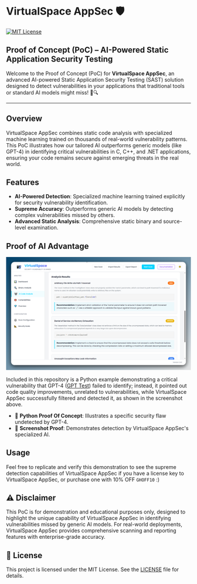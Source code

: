 # VirtualSpace AppSec 🛡️

[![MIT License](https://img.shields.io/badge/License-MIT-yellow.svg)](LICENSE)

## Proof of Concept (PoC) – AI-Powered Static Application Security Testing

Welcome to the Proof of Concept (PoC) for **VirtualSpace AppSec**, an advanced AI-powered Static Application Security Testing (SAST) solution designed to detect vulnerabilities in your applications that traditional tools or standard AI models might miss! 🧠🔍

---

## Overview

VirtualSpace AppSec combines static code analysis with specialized machine learning trained on thousands of real-world vulnerability patterns. This PoC illustrates how our tailored AI outperforms generic models (like GPT-4) in identifying critical vulnerabilities in C, C++, and .NET applications, ensuring your code remains secure against emerging threats in the real world.

## Features

- **AI-Powered Detection**: Specialized machine learning trained explicitly for security vulnerability identification.
- **Supreme Accuracy**: Outperforms generic AI models by detecting complex vulnerabilities missed by others.
- **Advanced Static Analysis**: Comprehensive static binary and source-level examination.

## Proof of AI Advantage

![Vuln caught](Vuln-caught.png)

Included in this repository is a Python example demonstrating a critical vulnerability that GPT-4 ([GPT Test](https://chatgpt.com/c/688decd4-02e0-832c-812d-1bcb8c7df120)) failed to identify; instead, it pointed out code quality improvements, unrelated to vulnerabilities, while VirtualSpace AppSec successfully filtered and detected it, as shown in the screenshot above.

- 📌 **Python Proof Of Concept**: Illustrates a specific security flaw undetected by GPT-4.
- 📸 **Screenshot Proof**: Demonstrates detection by VirtualSpace AppSec's specialized AI.

## Usage

Feel free to replicate and verify this demonstration to see the supreme detection capabilities of VirtualSpace AppSec if you have a license key to VirtualSpace AppSec, or purchase one with 10% OFF `GHOFF10` :)

## ⚠️ Disclaimer

This PoC is for demonstration and educational purposes only, designed to highlight the unique capability of VirtualSpace AppSec in identifying vulnerabilities missed by generic AI models. For real-world deployments, VirtualSpace AppSec provides comprehensive scanning and reporting features with enterprise-grade accuracy.

## 📜 License

This project is licensed under the MIT License. See the [LICENSE](LICENSE) file for details.
